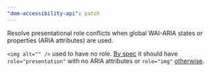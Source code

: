 ```yaml
---
"dom-accessibility-api": patch
---
```


Resolve presentational role conflicts when global WAI-ARIA states or properties (ARIA attributes) are used.

`<img alt="" />` used to have no role.
[By spec](https://w3c.github.io/html-aam/#el-img-empty-alt) it should have `role="presentation"` with no ARIA attributes or `role="img"` [otherwise](https://rawgit.com/w3c/aria/stable/#conflict_resolution_presentation_none).
